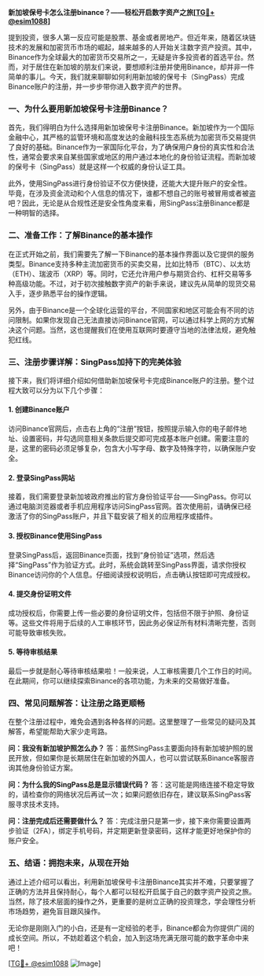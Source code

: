 **新加坡保号卡怎么注册binance？——轻松开启数字资产之旅[[TG💪+ @esim1088](https://t.me/s/esim1088)]**

提到投资，很多人第一反应可能是股票、基金或者房地产。但近年来，随着区块链技术的发展和加密货币市场的崛起，越来越多的人开始关注数字资产投资。其中，Binance作为全球最大的加密货币交易所之一，无疑是许多投资者的首选平台。然而，对于居住在新加坡的朋友们来说，要想顺利注册并使用Binance，却并非一件简单的事儿。今天，我们就来聊聊如何利用新加坡的保号卡（SingPass）完成Binance账户的注册，并一步步带你进入数字资产的世界。

### 一、为什么要用新加坡保号卡注册Binance？

首先，我们得明白为什么选择用新加坡保号卡注册Binance。新加坡作为一个国际金融中心，其严格的监管环境和高度发达的金融科技生态系统为加密货币交易提供了良好的基础。Binance作为一家国际化平台，为了确保用户身份的真实性和合法性，通常会要求来自某些国家或地区的用户通过本地化的身份验证流程。而新加坡的保号卡（SingPass）就是这样一个权威的身份认证工具。

此外，使用SingPass进行身份验证不仅方便快捷，还能大大提升账户的安全性。毕竟，在涉及资金流动和个人信息的情况下，谁都不想自己的账号被冒用或者被盗吧？因此，无论是从合规性还是安全性角度来看，用SingPass注册Binance都是一种明智的选择。

### 二、准备工作：了解Binance的基本操作

在正式开始之前，我们需要先了解一下Binance的基本操作界面以及它提供的服务类型。Binance支持多种主流加密货币的买卖交易，比如比特币（BTC）、以太坊（ETH）、瑞波币（XRP）等。同时，它还允许用户参与期货合约、杠杆交易等多种高级功能。不过，对于初次接触数字资产的新手来说，建议先从简单的现货交易入手，逐步熟悉平台的操作逻辑。

另外，由于Binance是一个全球化运营的平台，不同国家和地区可能会有不同的访问限制。如果你发现自己无法直接访问Binance官网，可以通过科学上网的方式解决这个问题。当然，这也提醒我们在使用互联网时要遵守当地的法律法规，避免触犯红线。

### 三、注册步骤详解：SingPass加持下的完美体验

接下来，我们将详细介绍如何借助新加坡保号卡完成Binance账户的注册。整个过程大致可以分为以下几个步骤：

#### 1. 创建Binance账户

访问Binance官网后，点击右上角的“注册”按钮，按照提示输入你的电子邮件地址、设置密码，并勾选同意相关条款后提交即可完成基本账户创建。需要注意的是，这里的密码必须足够复杂，包含大小写字母、数字及特殊字符，以确保账户安全。

#### 2. 登录SingPass网站

接着，我们需要登录新加坡政府推出的官方身份验证平台——SingPass。你可以通过电脑浏览器或者手机应用程序访问SingPass官网。首次使用前，请确保已经激活了你的SingPass账户，并且下载安装了相关的应用程序或插件。

#### 3. 授权Binance使用SingPass

登录SingPass后，返回Binance页面，找到“身份验证”选项，然后选择“SingPass”作为验证方式。此时，系统会跳转至SingPass界面，请求你授权Binance访问你的个人信息。仔细阅读授权说明后，点击确认按钮即可完成授权。

#### 4. 提交身份证明文件

成功授权后，你需要上传一些必要的身份证明文件，包括但不限于护照、身份证等。这些文件将用于后续的人工审核环节，因此务必保证所有材料清晰完整，否则可能导致审核失败。

#### 5. 等待审核结果

最后一步就是耐心等待审核结果啦！一般来说，人工审核需要几个工作日的时间。在此期间，你可以继续探索Binance的各项功能，为未来的交易做好准备。

### 四、常见问题解答：让注册之路更顺畅

在整个注册过程中，难免会遇到各种各样的问题。这里整理了一些常见的疑问及其解答，希望能帮助大家少走弯路。

**问：我没有新加坡护照怎么办？**
答：虽然SingPass主要面向持有新加坡护照的居民开放，但如果你是长期居住在新加坡的外国人，也可以尝试联系Binance客服咨询其他身份验证方案。

**问：为什么我的SingPass总是显示错误代码？**
答：这可能是网络连接不稳定导致的，请检查你的网络状况后再试一次；如果问题依旧存在，建议联系SingPass客服寻求技术支持。

**问：注册完成后还需要做什么？**
答：完成注册只是第一步，接下来你需要设置两步验证（2FA），绑定手机号码，并定期更新登录密码，这样才能更好地保护你的账户安全。

### 五、结语：拥抱未来，从现在开始

通过上述介绍可以看出，利用新加坡保号卡注册Binance其实并不难，只要掌握了正确的方法并且保持耐心，每个人都可以轻松开启属于自己的数字资产投资之旅。当然，除了技术层面的操作之外，更重要的是树立正确的投资理念，学会理性分析市场趋势，避免盲目跟风操作。

无论你是刚刚入门的小白，还是有一定经验的老手，Binance都会为你提供广阔的成长空间。所以，不妨趁着这个机会，加入到这场充满无限可能的数字革命中来吧！

[[TG💪+ @esim1088](https://t.me/s/esim1088) ![Image](https://i.postimg.cc/4NQfJmqS/Snipaste-2025-05-13-00-14-12.png)]